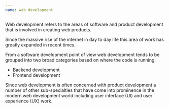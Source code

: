 ```yaml
---
name: web development
---
```

Web development refers to the areas of software and product development that is involved in creating web products.

Since the massive rise of the internet in day to day life this area of work has greatly expanded in recent times.

From a software development point of view web development tends to be grouped into two broad categories based on where the code is running:

- Backend development
- Frontend development

Since web development is often concerned with product development a number of other sub-specialties that have come into prominence in the modern web development world including user interface (UI) and user experience (UX) work.
